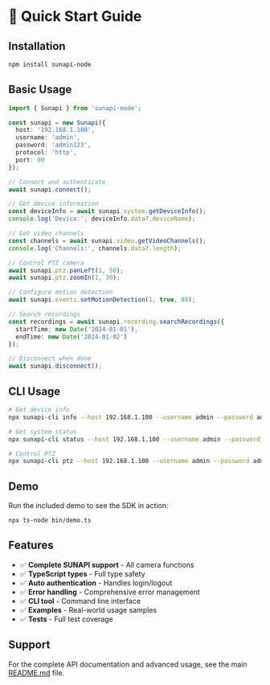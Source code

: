 # 🎯 Quick Start Guide

## Installation

```bash
npm install sunapi-node
```

## Basic Usage

```typescript
import { Sunapi } from 'sunapi-node';

const sunapi = new Sunapi({
  host: '192.168.1.100',
  username: 'admin',
  password: 'admin123',
  protocol: 'http',
  port: 80
});

// Connect and authenticate
await sunapi.connect();

// Get device information
const deviceInfo = await sunapi.system.getDeviceInfo();
console.log('Device:', deviceInfo.data?.deviceName);

// Get video channels
const channels = await sunapi.video.getVideoChannels();
console.log('Channels:', channels.data?.length);

// Control PTZ camera
await sunapi.ptz.panLeft(1, 50);
await sunapi.ptz.zoomIn(1, 30);

// Configure motion detection
await sunapi.events.setMotionDetection(1, true, 80);

// Search recordings
const recordings = await sunapi.recording.searchRecordings({
  startTime: new Date('2024-01-01'),
  endTime: new Date('2024-01-02')
});

// Disconnect when done
await sunapi.disconnect();
```

## CLI Usage

```bash
# Get device info
npx sunapi-cli info --host 192.168.1.100 --username admin --password admin123

# Get system status
npx sunapi-cli status --host 192.168.1.100 --username admin --password admin123

# Control PTZ
npx sunapi-cli ptz --host 192.168.1.100 --username admin --password admin123 --action pan-left --speed 50
```

## Demo

Run the included demo to see the SDK in action:

```bash
npx ts-node bin/demo.ts
```

## Features

- ✅ **Complete SUNAPI support** - All camera functions
- ✅ **TypeScript types** - Full type safety
- ✅ **Auto authentication** - Handles login/logout
- ✅ **Error handling** - Comprehensive error management
- ✅ **CLI tool** - Command line interface
- ✅ **Examples** - Real-world usage samples
- ✅ **Tests** - Full test coverage

## Support

For the complete API documentation and advanced usage, see the main [README.md](README.md) file.
